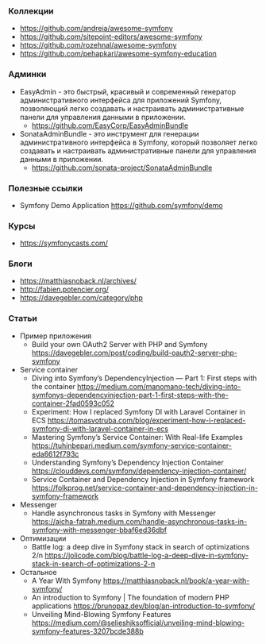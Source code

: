### Коллекции

- https://github.com/andreia/awesome-symfony
- https://github.com/sitepoint-editors/awesome-symfony
- https://github.com/rozehnal/awesome-symfony
- https://github.com/pehapkari/awesome-symfony-education

### Админки

- EasyAdmin - это быстрый, красивый и современный генератор административного интерфейса для приложений Symfony, позволяющий легко создавать и настраивать административные панели для управления данными в приложении.
  - https://github.com/EasyCorp/EasyAdminBundle
- SonataAdminBundle - это инструмент для генерации административного интерфейса в Symfony, который позволяет легко создавать и настраивать административные панели для управления данными в приложении.
  - https://github.com/sonata-project/SonataAdminBundle

### Полезные ссылки

- Symfony Demo Application https://github.com/symfony/demo

### Курсы

- https://symfonycasts.com/

### Блоги

- https://matthiasnoback.nl/archives/
- http://fabien.potencier.org/
- https://davegebler.com/category/php

### Статьи

- Пример приложения
  - Build your own OAuth2 Server with PHP and Symfony https://davegebler.com/post/coding/build-oauth2-server-php-symfony
- Service container
  - Diving into Symfony’s DependencyInjection — Part 1: First steps with the container https://medium.com/manomano-tech/diving-into-symfonys-dependencyinjection-part-1-first-steps-with-the-container-2fad0593c052
  - Experiment: How I replaced Symfony DI with Laravel Container in ECS https://tomasvotruba.com/blog/experiment-how-i-replaced-symfony-di-with-laravel-container-in-ecs
  - Mastering Symfony’s Service Container: With Real-life Examples https://tuhinbepari.medium.com/symfony-service-container-eda6612f793c
  - Understanding Symfony’s Dependency Injection Container https://clouddevs.com/symfony/dependency-injection-container/
  - Service Container and Dependency Injection in Symfony framework https://folkprog.net/service-container-and-dependency-injection-in-symfony-framework
- Messenger
  - Handle asynchronous tasks in Symfony with Messenger https://aicha-fatrah.medium.com/handle-asynchronous-tasks-in-symfony-with-messenger-bbaf6ed36dbf
- Оптимизации
  - Battle log: a deep dive in Symfony stack in search of optimizations 2/n https://jolicode.com/blog/battle-log-a-deep-dive-in-symfony-stack-in-search-of-optimizations-2-n
- Остальное
  - A Year With Symfony https://matthiasnoback.nl/book/a-year-with-symfony/
  - An introduction to Symfony | The foundation of modern PHP applications https://brunopaz.dev/blog/an-introduction-to-symfony/
  - Unveiling Mind-Blowing Symfony Features https://medium.com/@selieshjksofficial/unveiling-mind-blowing-symfony-features-3207bcde388b
  